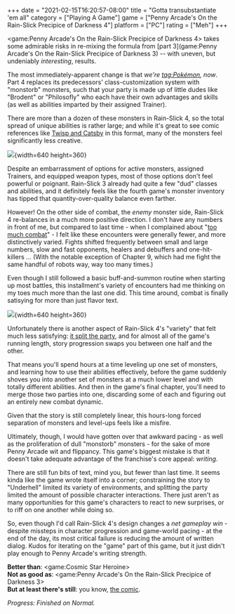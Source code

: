 +++
date = "2021-02-15T16:20:57-08:00"
title = "Gotta transubstantiate 'em all"
category = ["Playing A Game"]
game = ["Penny Arcade's On the Rain-Slick Precipice of Darkness 4"]
platform = ["PC"]
rating = ["Meh"]
+++

<game:Penny Arcade's On the Rain-Slick Precipice of Darkness 4> takes some admirable risks in re-mixing the formula from [part 3](game:Penny Arcade's On the Rain-Slick Precipice of Darkness 3) -- with uneven, but undeniably <i>interesting</i>, results.

The most immediately-apparent change is that <i>we're <tag:Pokémon>, now</i>.  Part 4 replaces its predecessors' class-customization system with "monstorb" monsters, such that your party is made up of little dudes like "Brodent" or "Philosofly" who each have their own advantages and skills (as well as abilities imparted by their assigned Trainer).

There are more than a dozen of these monsters in Rain-Slick 4, so the total spread of unique abilities is rather large; and while it's great to see comic references like <a href="https://www.penny-arcade.com/comic/2004/03/24/the-adventures-of-twisp-and-catsby">Twisp and Catsby</a> in this format, many of the monsters feel significantly less creative.

![]($SiteBaseURL$pennyarcade-rspd-4_goomez.jpg){width=640 height=360}

Despite an embarrassment of options for active monsters, assigned Trainers, and equipped weapon types, most of those options don't feel powerful or poignant.  Rain-Slick 3 already had quite a few "dud" classes and abilities, and it definitely feels like the fourth game's monster inventory has tipped that quantity-over-quality balance even farther.

However!  On the other side of combat, the <i>enemy</i> monster side, Rain-Slick 4 re-balances in a much more positive direction.  I don't have any numbers in front of me, but compared to last time - when I complained about "[too much combat]($SiteBaseURL$2021/01/27/still-on-that-precipice/)" - I felt like these encounters were generally fewer, and more distinctively varied.  Fights shifted frequently between small and large numbers, slow and fast opponents, healers and debuffers and one-hit-killers ... (With the notable exception of Chapter 9, which had me fight the same handful of robots way, way too many times.)

Even though I still followed a basic buff-and-summon routine when starting up most battles, this installment's variety of encounters had me thinking on my toes much more than the last one did.  This time around, combat is finally satisying for more than just flavor text.

![]($SiteBaseURL$pennyarcade-rspd-4_gryphmeratrice.jpg){width=640 height=360}

Unfortunately there is another aspect of Rain-Slick 4's "variety" that felt much less satisfying: <a href="https://tvtropes.org/pmwiki/pmwiki.php/Main/NeverSplitTheParty">it split the party</a>, and for almost all of the game's running length, story progression swaps you between one half and the other.

That means you'll spend hours at a time leveling up one set of monsters, and learning how to use their abilities effectively, before the game suddenly shoves you into another set of monsters at a much lower level and with totally different abilities.  And then in the game's final chapter, you'll need to merge those two parties into one, discarding some of each and figuring out an entirely new combat dynamic.

Given that the story is still completely linear, this hours-long forced separation of monsters and level-ups feels like a misfire.

Ultimately, though, I would have gotten over that awkward pacing - as well as the proliferation of dull "monstorb" monsters - for the sake of more Penny Arcade wit and flippancy.  This game's biggest mistake is that it doesn't take adequate advantage of the franchise's core appeal: <i>writing</i>.

There are still fun bits of text, mind you, but fewer than last time.  It seems kinda like the game wrote itself into a corner; constraining the story to "Underhell" limited its variety of environments, and splitting the party limited the amount of possible character interactions.  There just aren't as many opportunities for this game's characters to react to new surprises, or to riff on one another while doing so.

So, even though I'd call Rain-Slick 4's design changes a <i>net gameplay win</i> - despite missteps in character progression and game-world pacing - at the end of the day, its most critical failure is reducing the amount of written dialog.  Kudos for iterating on the "game" part of this game, but it just didn't play enough to Penny Arcade's writing strength.

<b>Better than</b>: <game:Cosmic Star Heroine>  
<b>Not as good as</b>: <game:Penny Arcade's On the Rain-Slick Precipice of Darkness 3>  
<b>But at least there's still</b>: you know, <a href="https://penny-arcade.com">the comic</a>.

<i>Progress: Finished on Normal.</i>
